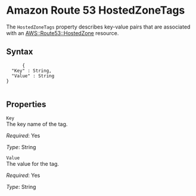 Amazon Route 53 HostedZoneTags
==============================

The `HostedZoneTags` property describes key-value pairs that are associated with an [AWS::Route53::HostedZone](aws-resource-route53-hostedzone.html "AWS::Route53::HostedZone") resource.

Syntax
------

``` {.programlisting}
      {
  "Key" : String,
  "Value" : String
}
    
```

Properties
----------

 `Key`   
The key name of the tag.

*Required*: Yes

*Type*: String

 `Value`   
The value for the tag.

*Required*: Yes

*Type*: String


